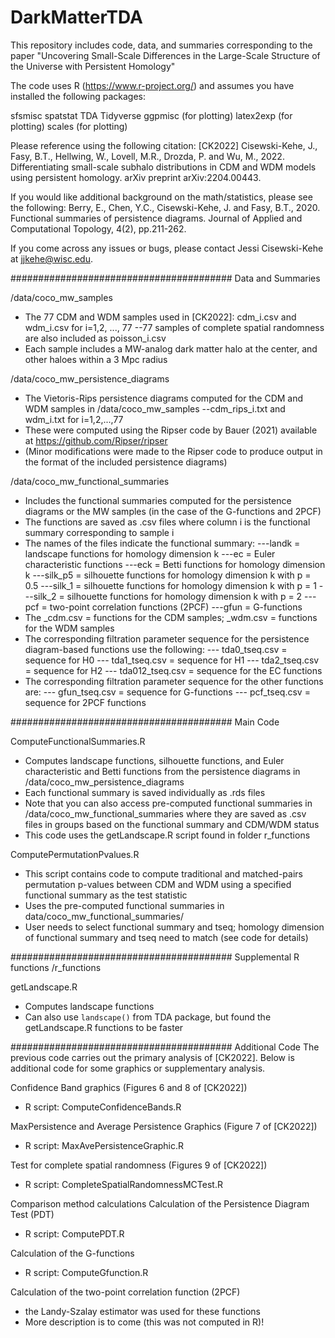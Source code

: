 # DarkMatterTDA


This repository includes code, data, and summaries corresponding to the paper
"Uncovering Small-Scale Differences in the Large-Scale Structure of the Universe with Persistent Homology"

The code uses R (https://www.r-project.org/) and assumes you have installed the following packages:

sfsmisc 
spatstat
TDA
Tidyverse
ggpmisc (for plotting)
latex2exp (for plotting)
scales (for plotting)


Please reference using the following citation:
[CK2022] Cisewski-Kehe, J., Fasy, B.T., Hellwing, W., Lovell, M.R., Drozda, P. and Wu, M., 2022. Differentiating small-scale subhalo distributions in CDM and WDM models using persistent homology. arXiv preprint arXiv:2204.00443.


If you would like additional background on the math/statistics, please see the following:
Berry, E., Chen, Y.C., Cisewski-Kehe, J. and Fasy, B.T., 2020. Functional summaries of persistence diagrams. Journal of Applied and Computational Topology, 4(2), pp.211-262.


If you come across any issues or bugs, please contact Jessi Cisewski-Kehe at jjkehe@wisc.edu.


######################################## Data and Summaries

/data/coco_mw_samples
- The 77 CDM and WDM samples used in [CK2022]:  cdm_i.csv and wdm_i.csv for i=1,2, ..., 77
--77 samples of complete spatial randomness are also included as poisson_i.csv
- Each sample includes a MW-analog dark matter halo at the center, and other haloes within a 3 Mpc radius


/data/coco_mw_persistence_diagrams
- The Vietoris-Rips persistence diagrams computed for the CDM and WDM samples in /data/coco_mw_samples
--cdm_rips_i.txt and wdm_i.txt for i=1,2,...,77
- These were computed using the Ripser code by Bauer (2021) available at https://github.com/Ripser/ripser
- (Minor modifications were made to the Ripser code to produce output in the format of the included persistence diagrams)


/data/coco_mw_functional_summaries
- Includes the functional summaries computed for the persistence diagrams or the MW samples (in the case of the G-functions and 2PCF)
- The functions are saved as .csv files where column i is the functional summary corresponding to sample i
- The names of the files indicate the functional summary:
---landk = landscape functions for homology dimension k 
---ec = Euler characteristic functions
---eck = Betti functions for homology dimension k
---silk_p5 = silhouette functions for homology dimension k with p = 0.5
---silk_1 = silhouette functions for homology dimension k with p = 1
---silk_2 = silhouette functions for homology dimension k with p = 2
---pcf = two-point correlation functions (2PCF)
---gfun = G-functions
- The _cdm.csv = functions for the CDM samples; _wdm.csv = functions for the WDM samples
- The corresponding filtration parameter sequence for the persistence diagram-based functions use the following:
--- tda0_tseq.csv = sequence for H0
--- tda1_tseq.csv = sequence for H1
--- tda2_tseq.csv = sequence for H2
--- tda012_tseq.csv = sequence for the EC functions
- The corresponding filtration parameter sequence for the other functions are:
--- gfun_tseq.csv = sequence for G-functions
--- pcf_tseq.csv = sequence for 2PCF functions



######################################## Main Code

ComputeFunctionalSummaries.R
- Computes landscape functions, silhouette functions, and Euler characteristic and Betti functions from the persistence diagrams in /data/coco_mw_persistence_diagrams
- Each functional summary is saved individually as .rds files
- Note that you can also access pre-computed functional summaries in /data/coco_mw_functional_summaries where they are saved as .csv files in groups based on the functional summary and CDM/WDM status
- This code uses the getLandscape.R script found in folder r_functions


ComputePermutationPvalues.R
- This script contains code to compute traditional and matched-pairs permutation p-values between CDM and WDM using a specified functional summary as the test statistic
- Uses the pre-computed functional summaries in data/coco_mw_functional_summaries/
- User needs to select functional summary and tseq; homology dimension of functional summary and tseq need to match (see code for details)


######################################## Supplemental R functions
/r_functions

getLandscape.R
- Computes landscape functions
- Can also use `landscape()` from TDA package, but found the getLandscape.R functions to be faster


######################################## Additional Code
The previous code carries out the primary analysis of [CK2022]. Below is additional code for some graphics or supplementary analysis.


Confidence Band graphics (Figures 6 and 8 of [CK2022])
- R script:  ComputeConfidenceBands.R


MaxPersistence and Average Persistence Graphics (Figure 7 of [CK2022])
- R script:  MaxAvePersistenceGraphic.R


Test for complete spatial randomness (Figures 9 of [CK2022])
- R script:  CompleteSpatialRandomnessMCTest.R


Comparison method calculations
Calculation of the Persistence Diagram Test (PDT)
- R script:  ComputePDT.R


Calculation of the G-functions 
- R script:  ComputeGfunction.R  


Calculation of the two-point correlation function (2PCF)
- the Landy-Szalay estimator was used for these functions
- More description is to come (this was not computed in R)!
























